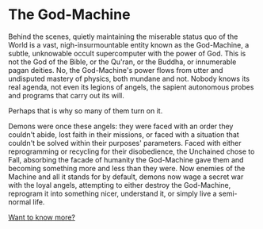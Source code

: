 # The God-Machine
Behind the scenes, quietly maintaining the miserable status quo of the World is a vast, nigh-insurmountable entity known as the God-Machine, a subtle, unknowable occult supercomputer with the power of God. This is not the God of the Bible, or the Qu'ran, or the Buddha, or innumerable pagan deities. No, the God-Machine's power flows from utter and undisputed mastery of physics, both mundane and not. Nobody knows its real agenda, not even its legions of angels, the sapient autonomous probes and programs that carry out its will.

Perhaps that is why so many of them turn on it.

Demons were once these angels: they were faced with an order they couldn't abide, lost faith in their missions, or faced with a situation that couldn't be solved within their purposes' parameters. Faced with either reprogramming or recycling for their disobedience, the Unchained chose to Fall, absorbing the facade of humanity the God-Machine gave them and becoming something more and less than they were. Now enemies of the Machine and all it stands for by default, demons now wage a secret war with the loyal angels, attempting to either destroy the God-Machine, reprogram it into something nicer, understand it, or simply live a semi-normal life.

[Want to know more?](gm_intro_more.md)